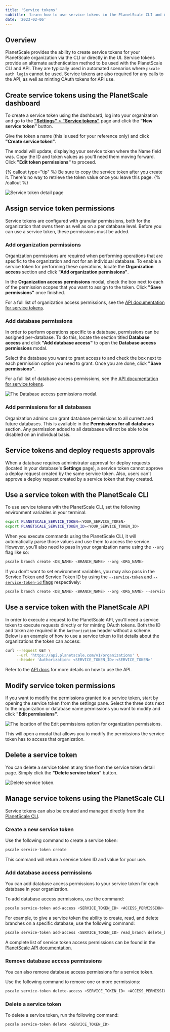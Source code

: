 ```yaml
---
title: 'Service tokens'
subtitle: 'Learn how to use service tokens in the PlanetScale CLI and API.'
date: '2023-02-06'
---
```


## Overview

PlanetScale provides the ability to create service tokens for your PlanetScale organization via the CLI or directly in the UI. Service tokens provide an alternate authentication method to be used with the PlanetScale CLI and API. They are typically used in automated scenarios where `pscale auth login` cannot be used. Service tokens are also required for any calls to the API, as well as minting OAuth tokens for API use.

## Create service tokens using the PlanetScale dashboard

To create a service token using the dashboard, log into your organization and go to the [**"Settings"** > **"Service tokens"**](https://app.planetscale.com/~/settings/service-tokens) page and click the **"New service token"** button.

Give the token a name (this is used for your reference only) and click **"Create service token"**.

The modal will update, displaying your service token where the Name field was. Copy the ID and token values as you'll need them moving forward. Click **"Edit token permissions"** to proceed.

{% callout type="tip" %}
Be sure to copy the service token after you create it. There's no way to retrieve the token value once you leave this page.
{% /callout %}

![Service token detail page](/assets/docs/concepts/service-tokens/modal-with-service-token-2.png)

## Assign service token permissions

Service tokens are configured with granular permissions, both for the organization that owns them as well as on a per database level. Before you can use a service token, these permissions must be added.

### Add organization permissions

Organization permissions are required when performing operations that are specific to the organization and not for an individual database. To enable a service token for performing these operations, locate the **Organization access** section and click **"Add organization permissions"**.

In the **Organization access permissions** modal, check the box next to each of the permission scopes that you want to assign to the token. Click **"Save permissions"** once finished.

For a full list of organization access permissions, see the [API documentation for service tokens](https://api-docs.planetscale.com/reference/service-tokens#organization-access-permissions).

### Add database permissions

In order to perform operations specific to a database, permissions can be assigned per-database. To do this, locate the section titled **Database access** and click **"Add database access"** to open the **Database access permissions** modal.

Select the database you want to grant access to and check the box next to each permission option you need to grant. Once you are done, click **"Save permissions"**.

For a full list of database access permissions, see the [API documentation for service tokens](https://api-docs.planetscale.com/reference/service-tokens#database-access-permissions).

![The Database access permissions modal.](/assets/docs/concepts/service-tokens/db-access-permissions-2.png)

### Add permissions for all databases

Organization admins can grant database permissions to all current and future databases. This is available in the **Permissions for all databases** section.
Any permission added to all databases will not be able to be disabled on an individual basis.

## Service tokens and deploy requests approvals

When a database requires administrator approval for deploy requests (located in your database's **Settings** page), a service token cannot approve a deploy request created by the same service token. Also, users can't approve a deploy request created by a service token that they created.

## Use a service token with the PlanetScale CLI

To use service tokens with the PlanetScale CLI, set the following environment variables in your terminal:

```bash
export PLANETSCALE_SERVICE_TOKEN=<YOUR_SERVICE_TOKEN>
export PLANETSCALE_SERVICE_TOKEN_ID=<YOUR_SERVICE_TOKEN_ID>
```

When you execute commands using the PlanetScale CLI, it will automatically parse those values and use them to access the service. However, you’ll also need to pass in your organization name using the `--org` flag like so:

```bash
pscale branch create <DB_NAME> <BRANCH_NAME> --org <ORG_NAME>
```

If you don’t want to set environment variables, you may also pass in the Service Token and Service Token ID by using the [`--service-token` and `--service-token-id` flags](/docs/reference/service-token) respectively:

```bash
pscale branch create <DB_NAME> <BRANCH_NAME> --org <ORG_NAME> --service-token <SERVICE_TOKEN> --service-token-id <SERVICE_TOKEN_ID>
```

## Use a service token with the PlanetScale API

In order to execute a request to the PlanetScale API, you'll need a service token to execute requests directly or for minting OAuth tokens. Both the ID and token are required in the `Authorization` header without a scheme. Below is an example of how to use a service token to list details about the organizations the token can access:

```bash
curl --request GET \
     --url 'https://api.planetscale.com/v1/organizations' \
     --header 'Authorization: <SERVICE_TOKEN_ID>:<SERVICE_TOKEN>'
```

Refer to the [API docs](https://api-docs.planetscale.com/reference/getting-started-with-planetscale-api) for more details on how to use the API.

## Modify service token permissions

If you want to modify the permissions granted to a service token, start by opening the service token from the settings pane. Select the three dots next to the organization or database name permissions you want to modify and click **"Edit permissions"**.

![The location of the Edit permissions option for organization permissions.](/assets/docs/concepts/service-tokens/edit-org-perms-2.png)

This will open a modal that allows you to modify the permissions the service token has to access that organization.

## Delete a service token

You can delete a service token at any time from the service token detail page. Simply click the **"Delete service token"** button.

![Delete service token.](/assets/docs/concepts/service-tokens/delete-service-token-2.png)

## Manage service tokens using the PlanetScale CLI

Service tokens can also be created and managed directly from the [PlanetScale CLI](/docs/reference/service-token).

### Create a new service token

Use the following command to create a service token:

```bash
pscale service-token create
```

This command will return a service token ID and value for your use.

### Add database access permissions

You can add database access permissions to your service token for each database in your organization.

To add database access permissions, use the command:

```bash
pscale service-token add-access <SERVICE_TOKEN_ID> <ACCESS_PERMISSION> --database <DB_NAME>
```

For example, to give a service token the ability to create, read, and delete branches on a specific database, use the following command:

```bash
pscale service-token add-access <SERVICE_TOKEN_ID> read_branch delete_branch create_branch --database <DB_NAME>
```

A complete list of service token access permissions can be found in the [PlanetScale API documentation](https://api-docs.planetscale.com/reference/service-tokens#access-permissions).

### Remove database access permissions

You can also remove database access permissions for a service token.

Use the following command to remove one or more permissions:

```bash
pscale service-token delete-access <SERVICE_TOKEN_ID> <ACCESS_PERMISSION> --database <DB_NAME>
```

### Delete a service token

To delete a service token, run the following command:

```bash
pscale service-token delete <SERVICE_TOKEN_ID>
```
